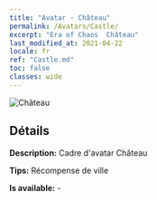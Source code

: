 ```yaml
---
title: "Avatar - Château"
permalink: /Avatars/Castle/
excerpt: "Era of Chaos  Château"
last_modified_at: 2021-04-22
locale: fr
ref: "Castle.md"
toc: false
classes: wide
---
```

 ![Château](/images/a/avatarFrame_11.png)

## Détails

 **Description:** Cadre d'avatar Château 

 **Tips:** Récompense de ville 

 **Is available:**  - 

